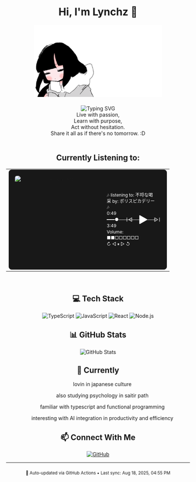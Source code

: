 <div align="center">

# Hi, I'm Lynchz 👋

<!-- Custom GIF -->
<img src="./inabak.gif" width="350" alt="Inaba Gif" />

<div style="margin: 20px 0;">
  <img src="https://readme-typing-svg.herokuapp.com?font=Inter&weight=300&size=22&duration=3000&pause=1000&color=374151&center=true&vCenter=true&width=435&lines=CS+Student+%26+Music+Enthusiast;J-Rock+%26+Metal+Fan;TypeScript+Developer" alt="Typing SVG" />
  <div align="center">
    Live with passion, <br/>
    Learn with purpose, <br/>
    Act without hesitation. <br/>
    Share it all as if there's no tomorrow. :D
  </div>
  <br/>
</div>

<h2>Currently Listening to:</h2>

<table align="center" style="border: none; font-family: -apple-system, BlinkMacSystemFont, 'Segoe UI', Roboto, Helvetica, Arial, sans-serif;">
  <tr>
    <td align="center" style="border: none;">
      <div style="background: #181818; border: 1px solid #282828; border-radius: 8px; padding: 16px; min-width: 350px; max-width: 400px;">
        <div style="display: flex; align-items: center; justify-content: space-between; gap: 16px;">
          <div style="display: flex; align-items: center; gap: 12px; min-width: 0; flex: 1;">
            <img src="https://i.scdn.co/image/ab67616d0000b27388ded1fe859d46f0debc57d1" width="240" height="240" style="border-radius: 6px; object-fit: cover; flex-shrink: 0;" alt="Album Art" />
            <div style="text-align: left; color: white; font-size: 12px; line-height: 1.4;">
              🎶 listening to: 不埒な喝采 by: ポリスピカデリー 🎶 <br/>
              0:49 ━━━●──────────── 3:49 <br/>
              Volume: ■■□□□□□□ <br/>
              <span>↻      ◁ ⏸ ▷     ↺ </span>
            </div>
          </div>
          <div style="display: flex; align-items: center; gap: 12px;">
            <svg width="20" height="20" viewBox="0 0 24 24" fill="none" xmlns="http://www.w3.org/2000/svg" style="opacity: 0.7;">
              <path d="M4 18L4 6M20 18L10 12L20 6V18Z" stroke="#ffffff" stroke-width="2" stroke-linecap="round" stroke-linejoin="round"/>
            </svg>
            <svg width="32" height="32" viewBox="0 0 24 24" fill="#ffffff" xmlns="http://www.w3.org/2000/svg">
              <path d="M5 20V4L19 12L5 20Z" stroke="#ffffff" stroke-width="2" stroke-linecap="round" stroke-linejoin="round"/>
            </svg>
            <svg width="20" height="20" viewBox="0 0 24 24" fill="none" xmlns="http://www.w3.org/2000/svg" style="opacity: 0.7;">
              <path d="M20 6V18M4 6L14 12L4 18V6Z" stroke="#ffffff" stroke-width="2" stroke-linecap="round" stroke-linejoin="round"/>
            </svg>
          </div>
        </div>
      </div>
    </td>
  </tr>
</table>

<br/>

## 💻 Tech Stack

<div align="center">

![TypeScript](https://img.shields.io/badge/TypeScript-007ACC?style=for-the-badge&logo=typescript&logoColor=white)
![JavaScript](https://img.shields.io/badge/JavaScript-F7DF1E?style=for-the-badge&logo=javascript&logoColor=black)
![React](https://img.shields.io/badge/React-20232A?style=for-the-badge&logo=react&logoColor=61DAFB)
![Node.js](https://img.shields.io/badge/Node.js-43853D?style=for-the-badge&logo=node.js&logoColor=white)

</div>

## 📊 GitHub Stats

<div align="center">

![GitHub Stats](https://github-readme-stats.vercel.app/api?username=LynchzDEV&show_icons=true&theme=default&hide_border=true&bg_color=ffffff&title_color=2d2d2d&text_color=6b6b6b&icon_color=a8a8a8)

</div>

## 🚀 Currently

<div align="center">
<!--   <div align="left">  -->
    <ul>lovin in japanese culture</ul>
    <ul>also studying psychology in saitir path</ul>
    <ul>familiar with typescript and functional programming</ul>
    <ul>interesting with AI integration in productivity and efficiency </ul>
<!--   </div> -->
</div>

## 📫 Connect With Me

<div align="center">

[![GitHub](https://img.shields.io/badge/GitHub-100000?style=for-the-badge&logo=github&logoColor=white)](https://github.com/LynchzDEV)

</div>

---

<div align="center">
  <sub>🤖 Auto-updated via GitHub Actions • Last sync: Aug 18, 2025, 04:55 PM</sub>
</div>

</div>